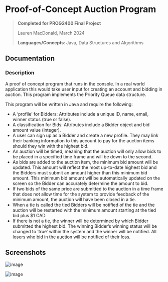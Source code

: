 # Proof-of-Concept Auction Program

> **Completed for PROG2400 Final Project**
>
> Lauren MacDonald, March 2024
>
> **Languages/Concepts**: Java, Data Structures and Algorithms

## Documentation
### Description
A proof of concept program that runs in the console. In a real world application this would take user input for creating an account and bidding in auction.
This program implements the Priority Queue data structure.

This program will be written in Java and require the following:
-	A ‘profile’ for Bidders: Attributes include a unique ID, name, email, winner status (true or false).
-	A classification for Bids: Attributes include a Bidder object and bid amount value (integer).
-	A user can sign up as a Bidder and create a new profile. They may link their banking information to this account to pay for the auction items should they win with the highest bid.
-	An auction will be timed, meaning that the auction will only allow bids to be placed in a specified time frame and will be down to the second.
-	As bids are added to the auction item, the minimum bid amount will be updated. This amount will reflect the most up-to-date highest bid and the Bidders must submit an amount higher than this minimum bid amount. This minimum bid amount will be automatically updated on the screen so the Bidder can accurately determine the amount to bid.
-	If two bids of the same price are submitted to the auction in a time frame that does not allow time for the system to provide feedback of the minimum amount, the auction will have been closed in a tie.
-	When a tie is called the tied Bidders will be notified of the tie and the auction will be restarted with the minimum amount starting at the tied bid plus $1 CAD.
-	If there is not a tie, the winner will be determined by which Bidder submitted the highest bid. The winning Bidder’s winning status will be changed to ‘true’ within the system and the winner will be notified. All losers who bid in the auction will be notified of their loss.

## Screenshots
![image](https://github.com/laurenmacdonald/PROG2400_Final_Project/assets/117761702/d5a96713-09c3-42bd-afda-406f67161aa0)


![image](https://github.com/laurenmacdonald/PROG2400_Final_Project/assets/117761702/94fb6b16-0355-4782-9cc7-12aa83209de3)

